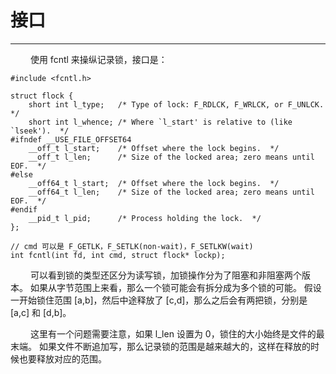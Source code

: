 # 接口
***

&emsp;&emsp;
使用 fcntl 来操纵记录锁，接口是：

    #include <fcntl.h>
    
    struct flock {
        short int l_type;   /* Type of lock: F_RDLCK, F_WRLCK, or F_UNLCK.  */
        short int l_whence; /* Where `l_start' is relative to (like `lseek').  */
    #ifndef __USE_FILE_OFFSET64
        __off_t l_start;    /* Offset where the lock begins.  */
        __off_t l_len;      /* Size of the locked area; zero means until EOF.  */
    #else
        __off64_t l_start;  /* Offset where the lock begins.  */
        __off64_t l_len;    /* Size of the locked area; zero means until EOF.  */
    #endif
        __pid_t l_pid;      /* Process holding the lock.  */
    };
      
    // cmd 可以是 F_GETLK，F_SETLK(non-wait)，F_SETLKW(wait)
    int fcntl(int fd, int cmd, struct flock* lockp);

&emsp;&emsp;
可以看到锁的类型还区分为读写锁，加锁操作分为了阻塞和非阻塞两个版本。
如果从字节范围上来看，那么一个锁可能会有拆分成为多个锁的可能。
假设一开始锁住范围 [a,b]，然后中途释放了 [c,d]，那么之后会有两把锁，分别是 [a,c] 和 [d,b]。

&emsp;&emsp;
这里有一个问题需要注意，如果 l\_len 设置为 0，锁住的大小始终是文件的最末端。
如果文件不断追加写，那么记录锁的范围是越来越大的，这样在释放的时候也要释放对应的范围。